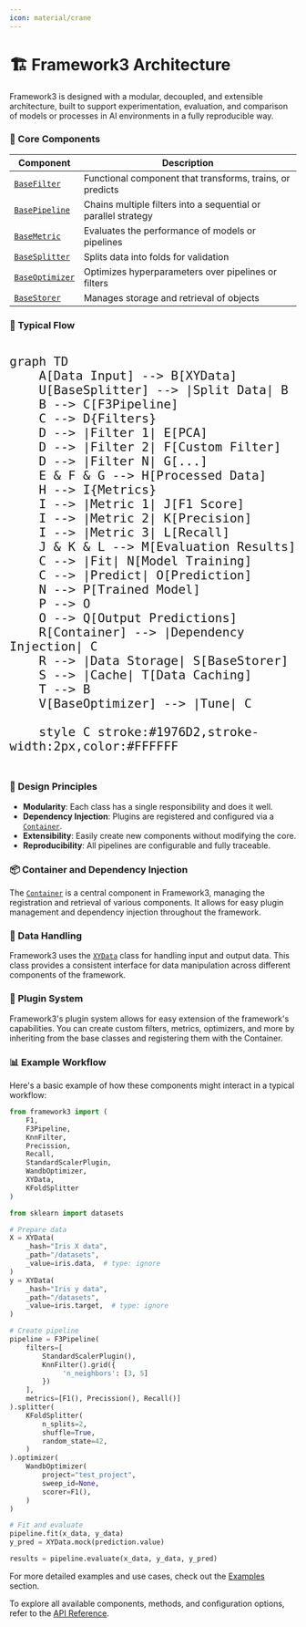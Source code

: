```yaml
---
icon: material/crane
---
```


# 🏗️ Framework3 Architecture

Framework3 is designed with a modular, decoupled, and extensible architecture, built to support experimentation, evaluation, and comparison of models or processes in AI environments in a fully reproducible way.

### 🔌 Core Components

| Component       | Description                                               |
|----------------|-----------------------------------------------------------|
| [`BaseFilter`](../api/base/base_filter.md)   | Functional component that transforms, trains, or predicts |
| [`BasePipeline`](../api/base/base_pipelines.md) | Chains multiple filters into a sequential or parallel strategy |
| [`BaseMetric`](../api/base/base_metric.md)   | Evaluates the performance of models or pipelines          |
| [`BaseSplitter`](../api/base/base_splitter.md) | Splits data into folds for validation                     |
| [`BaseOptimizer`](../api/base/base_optimizer.md)| Optimizes hyperparameters over pipelines or filters       |
| [`BaseStorer`](../api/base/base_storage.md)   | Manages storage and retrieval of objects                  |

### 🔄 Typical Flow

<div style="zoom: 1.8; display: inline-block;">

```mermaid
graph TD
    A[Data Input] --> B[XYData]
    U[BaseSplitter] --> |Split Data| B
    B --> C[F3Pipeline]
    C --> D{Filters}
    D --> |Filter 1| E[PCA]
    D --> |Filter 2| F[Custom Filter]
    D --> |Filter N| G[...]
    E & F & G --> H[Processed Data]
    H --> I{Metrics}
    I --> |Metric 1| J[F1 Score]
    I --> |Metric 2| K[Precision]
    I --> |Metric 3| L[Recall]
    J & K & L --> M[Evaluation Results]
    C --> |Fit| N[Model Training]
    C --> |Predict| O[Prediction]
    N --> P[Trained Model]
    P --> O
    O --> Q[Output Predictions]
    R[Container] --> |Dependency Injection| C
    R --> |Data Storage| S[BaseStorer]
    S --> |Cache| T[Data Caching]
    T --> B
    V[BaseOptimizer] --> |Tune| C

    style C stroke:#1976D2,stroke-width:2px,color:#FFFFFF

```
</div>

### 🧬 Design Principles

- **Modularity**: Each class has a single responsibility and does it well.
- **Dependency Injection**: Plugins are registered and configured via a [`Container`](../api/container/container.md).
- **Extensibility**: Easily create new components without modifying the core.
- **Reproducibility**: All pipelines are configurable and fully traceable.

### 📦 Container and Dependency Injection

The [`Container`](../api/container/container.md) is a central component in Framework3, managing the registration and retrieval of various components. It allows for easy plugin management and dependency injection throughout the framework.

### 🔢 Data Handling

Framework3 uses the [`XYData`](../api/base/base_types.md) class for handling input and output data. This class provides a consistent interface for data manipulation across different components of the framework.

### 🔌 Plugin System

Framework3's plugin system allows for easy extension of the framework's capabilities. You can create custom filters, metrics, optimizers, and more by inheriting from the base classes and registering them with the Container.

### 📊 Example Workflow

Here's a basic example of how these components might interact in a typical workflow:

```python
from framework3 import (
    F1,
    F3Pipeline,
    KnnFilter,
    Precission,
    Recall,
    StandardScalerPlugin,
    WandbOptimizer,
    XYData,
    KFoldSplitter
)

from sklearn import datasets

# Prepare data
X = XYData(
    _hash="Iris X data",
    _path="/datasets",
    _value=iris.data,  # type: ignore
)
y = XYData(
    _hash="Iris y data",
    _path="/datasets",
    _value=iris.target,  # type: ignore
)

# Create pipeline
pipeline = F3Pipeline(
    filters=[
        StandardScalerPlugin(),
        KnnFilter().grid({
             'n_neighbors': [3, 5]
        })
    ],
    metrics=[F1(), Precission(), Recall()]
).splitter(
    KFoldSplitter(
        n_splits=2,
        shuffle=True,
        random_state=42,
    )
).optimizer(
    WandbOptimizer(
        project="test_project",
        sweep_id=None,
        scorer=F1(),
    )
)

# Fit and evaluate
pipeline.fit(x_data, y_data)
y_pred = XYData.mock(prediction.value)

results = pipeline.evaluate(x_data, y_data, y_pred)
```

For more detailed examples and use cases, check out the [Examples](../examples/index.md) section.

To explore all available components, methods, and configuration options, refer to the [API Reference](../api/index.md).
